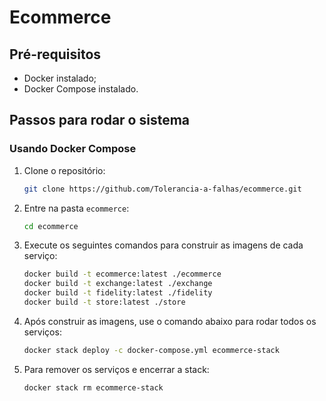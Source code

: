 # Ecommerce

## Pré-requisitos
- Docker instalado;
- Docker Compose instalado.

## Passos para rodar o sistema

### Usando Docker Compose
1. Clone o repositório:
    ```bash
    git clone https://github.com/Tolerancia-a-falhas/ecommerce.git
    ```
2. Entre na pasta `ecommerce`:
    ```bash
    cd ecommerce
    ```
3. Execute os seguintes comandos para construir as imagens de cada serviço:
    ```bash
    docker build -t ecommerce:latest ./ecommerce
    docker build -t exchange:latest ./exchange
    docker build -t fidelity:latest ./fidelity
    docker build -t store:latest ./store
    ```

4. Após construir as imagens, use o comando abaixo para rodar todos os serviços:
    ```bash
    docker stack deploy -c docker-compose.yml ecommerce-stack
    ```

5. Para remover os serviços e encerrar a stack:
    ```bash
    docker stack rm ecommerce-stack
    ```